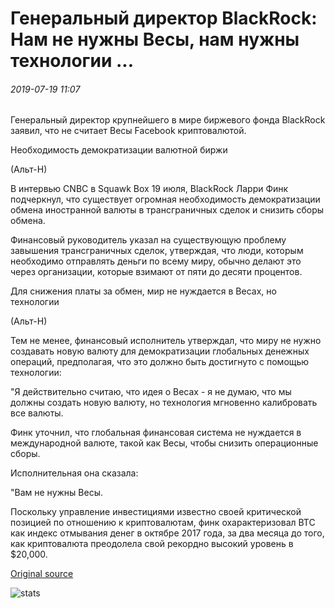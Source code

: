 # Генеральный директор BlackRock: Нам не нужны Весы, нам нужны технологии ...

###### 2019-07-19 11:07

Генеральный директор крупнейшего в мире биржевого фонда BlackRock заявил, что не считает Весы Facebook криптовалютой.

Необходимость демократизации валютной биржи

(Альт-Н)

В интервью CNBC в Squawk Box 19 июля, BlackRock Ларри Финк подчеркнул, что существует огромная необходимость демократизации обмена иностранной валюты в трансграничных сделок и снизить сборы обмена.

Финансовый руководитель указал на существующую проблему завышения трансграничных сделок, утверждая, что люди, которым необходимо отправлять деньги по всему миру, обычно делают это через организации, которые взимают от пяти до десяти процентов.

Для снижения платы за обмен, мир не нуждается в Весах, но технологии

(Альт-Н)

Тем не менее, финансовый исполнитель утверждал, что миру не нужно создавать новую валюту для демократизации глобальных денежных операций, предполагая, что это должно быть достигнуто с помощью технологии:

"Я действительно считаю, что идея о Весах - я не думаю, что мы должны создать новую валюту, но технология мгновенно калибровать все валюты.

Финк уточнил, что глобальная финансовая система не нуждается в международной валюте, такой как Весы, чтобы снизить операционные сборы.

Исполнительная она сказала:

"Вам не нужны Весы.

Поскольку управление инвестициями известно своей критической позицией по отношению к криптовалютам, финк охарактеризовал BTC как индекс отмывания денег в октябре 2017 года, за два месяца до того, как криптовалюта преодолела свой рекордно высокий уровень в $20,000.

[Original source](https://cointelegraph.com/news/blackrock-ceo-we-dont-need-libra-we-need-te)

![stats](https://c.statcounter.com/11760860/0/a89fa40b/1/ "stats")